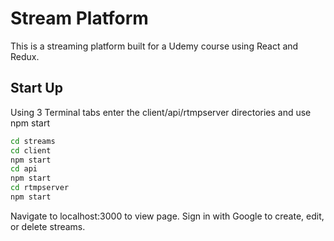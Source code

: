 # Stream Platform

This is a streaming platform built for a Udemy course using React and Redux.

## Start Up

Using 3 Terminal tabs enter the client/api/rtmpserver directories and use npm start

```bash
cd streams
cd client
npm start
cd api
npm start
cd rtmpserver
npm start
```

Navigate to localhost:3000 to view page.
Sign in with Google to create, edit, or delete streams.
